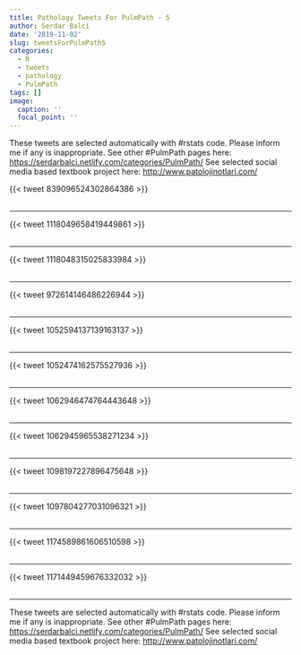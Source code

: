 ```yaml
---
title: Pathology Tweets For PulmPath - 5
author: Serdar Balci
date: '2019-11-02'
slug: tweetsForPulmPath5
categories:
  - R
  - tweets
  - pathology
  - PulmPath
tags: []
image:
  caption: ''
  focal_point: ''
---
```



These tweets are selected automatically with #rstats code. Please inform me if any is inappropriate.
See other #PulmPath pages here: https://serdarbalci.netlify.com/categories/PulmPath/ 
See selected social media based textbook project here: http://www.patolojinotlari.com/

{{< tweet 839096524302864386 >}}
<br>
<br>
<hr>
{{< tweet 1118049658419449861 >}}
<br>
<br>
<hr>
{{< tweet 1118048315025833984 >}}
<br>
<br>
<hr>
{{< tweet 972614146486226944 >}}
<br>
<br>
<hr>
{{< tweet 1052594137139163137 >}}
<br>
<br>
<hr>
{{< tweet 1052474162575527936 >}}
<br>
<br>
<hr>
{{< tweet 1062946474764443648 >}}
<br>
<br>
<hr>
{{< tweet 1062945965538271234 >}}
<br>
<br>
<hr>
{{< tweet 1098197227896475648 >}}
<br>
<br>
<hr>
{{< tweet 1097804277031096321 >}}
<br>
<br>
<hr>
{{< tweet 1174589861606510598 >}}
<br>
<br>
<hr>
{{< tweet 1171449459676332032 >}}
<br>
<br>
<hr>


These tweets are selected automatically with #rstats code. Please inform me if any is inappropriate.
See other #PulmPath pages here: https://serdarbalci.netlify.com/categories/PulmPath/ 
See selected social media based textbook project here: http://www.patolojinotlari.com/
